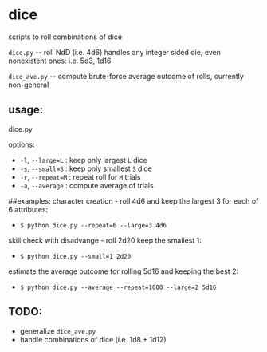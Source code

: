 # dice
scripts to roll combinations of dice

`dice.py` -- roll NdD (i.e. 4d6)
handles any integer sided die, even nonexistent ones: i.e. 5d3, 1d16

`dice_ave.py` -- compute brute-force average outcome of rolls,
currently non-general

## usage:
dice.py

options:
 * `-l`, `--large=L` : keep only largest `L` dice
 * `-s`, `--small=S` : keep only smallest `S` dice
 * `-r`, `--repeat=M` : repeat roll for `M` trials
 * `-a`, `--average` : compute average of trials

##examples:
character creation - roll 4d6 and keep the largest 3 for each of 6 attributes:
 * `$ python dice.py --repeat=6 --large=3 4d6`

skill check with disadvange - roll 2d20 keep the smallest 1:
 * `$ python dice.py --small=1 2d20`

estimate the average outcome for rolling 5d16 and keeping the best 2:
 * `$ python dice.py --average --repeat=1000 --large=2 5d16`

## TODO:
 * generalize `dice_ave.py`
 * handle combinations of dice (i.e. 1d8 + 1d12)
